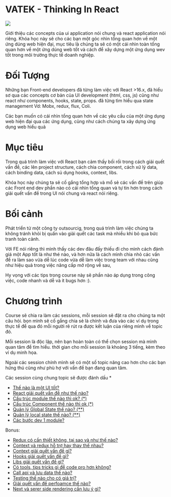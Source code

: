 # VATEK - Thinking In React

![](https://nithuan.files.wordpress.com/2019/03/3231e-1angcizj763gjua05kajf1w.png)

Giới thiệu các concepts của ui application nói chung và react application nói riêng. Khóa học này sẽ cho các bạn một góc nhìn tổng quan hơn về một ứng dúng web hiện đại, mục tiêu là chúng ta sẽ có một cái nhìn toàn tổng quan hơn về một ứng dúng web tốt và cách để xây dựng một ứng dụng wev tốt trong môi trường thực tế doanh nghiệp.

# Đối Tượng

Những bạn Front-end developers đã từng làm việc với React >16.x, đã hiểu sơ qua các concepts cơ bản của UI development (html, css, js) cũng như react như components, hooks, state, props. đã từng tìm hiểu qua state management Vd: Mobx, redux, flux, Coli.

Các bạn muốn có cái nhìn tổng quan hơn về các yêu cầu của một ứng dụng web hiện đại qua các ứng dụng, cũng như cách chúng ta xây dựng ứng dụng web hiểu quả

# Mục tiêu

Trong quá trình làm việc với React bạn cảm thấy bối rồi trong cách giải quết vấn đề, các lên project structure, cách chia component, cách xử lý data, cách binding data, cách sủ dụng hooks, context, libs.

Khóa học này chúng ta sẽ cố gắng tổng hợp và mổ sẻ các vấn đề trên giúp các Front end dev phần nào có cái nhìn tổng quan và tự tin hơn trong cách giải quết vấn đề trong UI nói chung và react nói riêng.

# Bối cảnh

Phát triển từ một công ty outsourcig, trong quá trình làm việc chúng ta không tránh khỏi bị quấn vào giải quết các task mà nhiều khi bỏ qua bức tranh toàn cảnh.

Với FE nói riêng thì mình thấy các dev đâu đấy thiếu đi cho mình cách đánh giá một App tốt là như thé nào, và hơn nữa là cách mình chia nhỏ các vấn đề ra làm sao vừa dễ lúc code vừa dễ làm việc trong team với nhau cũng như hiệu quả trong việc nâng cấp mở rộng về sau,

Hy vọng với các tips trong course này sẽ phần nào áp dụng trong công việc, code nhanh và dễ và ít bugs hơn :).

# Chương trình

Course sẽ chia ra làm các sessions, mỗi session sẽ đặt ra cho chúng ta một câu hỏi. bọn mình sẽ cố gắng chia sẻ là chính và đưa vào các ví dụ trong thực tể để qua đó mỗi người rẽ rút ra được kết luận của riêng mình về topic đó.

Mỗi session là độc lập, nên bạn hoàn toàn có thể chọn session mà mình quan tâm để tìm hiểu. thời gian cho mỗi session là khoảng 3 tiếng, kèm theo ví dụ minh họa.

Ngoài các session chính mình sẽ có một số topic nâng cao hơn cho các bạn hứng thú cũng như phù hợ với vấn đề bạn đang quan tâm.

Các session cùng chung topic sẽ được đánh dấu \*

- [Thế nào là một UI tốt?](./src/stories/topics/good-ui/README.md)
- [React giải quết vấn đề như thế nào?](./src/stories/topics/react-thinking/README.md)
- [Cấu trúc module thế nào thì ok? (\*)](./src/stories/topics/module-structure/README.md)
- [Cấu trúc Component thế nào thì ok (\*)](./src/stories/topics/components-structure/README.md)
- [Quản lý Global State thế nào? (\*\*)](./src/stories/topics/global-state-management/README.md)
- [Quản lý local state thế nào? (\*\*)](./src/stories/topics/local-state-management/README.md)
- [Các bước dev 1 module?](./src/stories/topics/module-development/README.md)

Bonus:

- [Redux có cần thiết không, tại sao và như thế nào?](./src/stories/bonus/redux/README.md)
- [Context và redux hỗ trợ hay thay thế nhau?](./src/stories/bonus/context-reduce/README.md)
- [Context giải quết vấn đề gì?](./src/stories/bonus/context-helper/README.md)
- [Hooks giải quết vấn đề gì?](./src/stories/bonus/hook-helper/README.md)
- [Libs giải quết vấn đề gì?](./src/stories/bonus/libs-in-react/README.md)
- [Có tools, tips tricks gì để code pro hơn không?](./src/stories/bonus/tool-tip/README.md)
- [Call api và lưu data thế nào?](./src/stories/bonus/call-api-store/README.md)
- [Testing thế nào cho có giá trị?](./src/stories/bonus/testing/README.md)
- [Giải quết vấn đề perfoamce thế nào?](./src/stories/bonus/performance-problem/README.md)
- [Next và serer side rendering cần lưu ý gì?](./src/stories/bonus/next-server-side-render/README.md)
